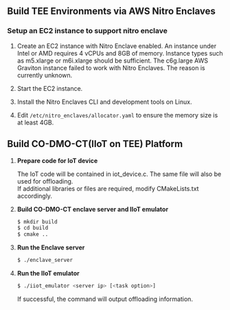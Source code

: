 ## Build TEE Environments via AWS Nitro Enclaves

### Setup an EC2 instance to support nitro enclave

1. Create an EC2 instance with Nitro Enclave enabled. An instance under Intel or AMD requires 4 vCPUs and 8GB of memory.
   Instance types such as m5.xlarge or m6i.xlarge should be sufficient. 
   The c6g.large AWS Graviton instance failed to work with Nitro Enclaves. The reason is currently unknown.

2. Start the EC2 instance.

3. Install the Nitro Enclaves CLI and development tools on Linux. 

4. Edit `/etc/nitro_enclaves/allocator.yaml` to ensure the memory size is at least 4GB.

## Build CO-DMO-CT(IIoT on TEE) Platform
1. **Prepare code for IoT device**

   The IoT code will be contained in iot_device.c. The same file will also be used for offloading.  
   If additional libraries or files are required, modify CMakeLists.txt accordingly.
   
2. **Build CO-DMO-CT enclave server and IIoT emulator**
   ```sh
   $ mkdir build
   $ cd build
   $ cmake ..
   ```

3. **Run the Enclave server**
   ```sh
   $ ./enclave_server
   ```
   
4. **Run the IIoT emulator**
   ```sh
   $ ./iiot_emulator <server ip> [<task option>]
   ```
   If successful, the command will output offloading information.
    


